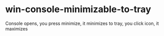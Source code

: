 # win-console-minimizable-to-tray
Console opens, you press minimize, it minimizes to tray, you click icon, it maximizes

